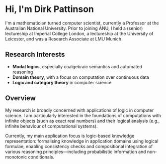 # Hi, I'm Dirk Pattinson

I'm a mathematician turned computer scientist, currently a Professor at the Australian National University. Prior to joining ANU, I held a (senior) lectureship at Imperial College London, a lectureship at the University of Leicester, and was a Research Associate at LMU Munich.

## Research Interests

- **Modal logics**, especially coalgebraic semantics and automated reasoning  
- **Domain theory**, with a focus on computation over continuous data  
- **Logic and category theory** in computer science

## Overview

My research is broadly concerned with applications of logic in computer science. I am particularly interested in the foundations of computations with infinite objects (such as exact real numbers) and their logical analysis (e.g., infinite behaviour of computational systems). 

Currently, my main application focus is logic-based knowledge representation: formalising knowledge in application domains using logical formulae, enabling consistency checks and compositional integration of various reasoning principles—including probabilistic information and non-monotonic conditionals.

